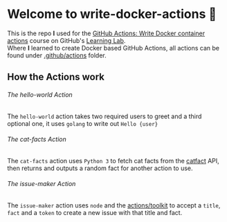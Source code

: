 # Welcome to write-docker-actions 🎉

This is the repo **I** used for the [GitHub Actions: Write Docker container actions] course on GitHub's [Learning Lab].<br>
Where **I** learned to create Docker based GitHub Actions, all actions can be found under [.github/actions] folder.

## How the Actions work

###### The hello-world Action

The `hello-world` action takes two required users to greet and a third optional one, it uses `golang` to write out `Hello {user}`

###### The cat-facts Action

The `cat-facts` action uses `Python 3` to fetch cat facts from the [catfact] API, then returns and outputs a random fact for another action to use.

###### The issue-maker Action

The `issue-maker` action uses `node` and the [actions/toolkit] to accept a `title`, `fact` and a `token` to create a new issue with that title and fact.

[gitHub actions: write docker container actions]: https://lab.github.com/githubtraining/github-actions:-write-docker-container-actions
[learning lab]: https://lab.github.com
[.github/actions]: https://github.com/thinkverse/write-docker-actions/tree/HEAD/.github/actions
[catfact]: https://catfact.ninja/
[actions/toolkit]: https://github.com/actions/toolkit
